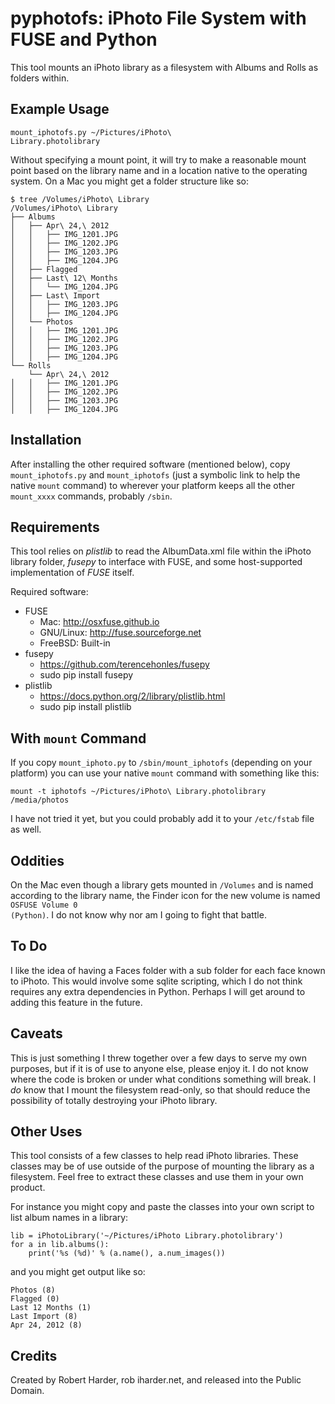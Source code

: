 # pyphotofs: iPhoto File System with FUSE and Python

This tool mounts an iPhoto library as a filesystem with Albums and Rolls as folders within.


## Example Usage

<code>mount_iphotofs.py ~/Pictures/iPhoto\ Library.photolibrary</code>

Without specifying a mount point, it will try to make a reasonable mount point
based on the library name and in a location native to the operating system.
On a Mac you might get a folder structure like so:


    $ tree /Volumes/iPhoto\ Library
    /Volumes/iPhoto\ Library
    ├── Albums
    │   ├── Apr\ 24,\ 2012
    │   │   ├── IMG_1201.JPG
    │   │   ├── IMG_1202.JPG
    │   │   ├── IMG_1203.JPG
    │   │   ├── IMG_1204.JPG
    │   ├── Flagged
    │   ├── Last\ 12\ Months
    │   │   └── IMG_1204.JPG
    │   ├── Last\ Import
    │   │   ├── IMG_1203.JPG
    │   │   ├── IMG_1204.JPG
    │   └── Photos
    │   │   ├── IMG_1201.JPG
    │   │   ├── IMG_1202.JPG
    │   │   ├── IMG_1203.JPG
    │   │   ├── IMG_1204.JPG
    └── Rolls
        └── Apr\ 24,\ 2012
    │   │   ├── IMG_1201.JPG
    │   │   ├── IMG_1202.JPG
    │   │   ├── IMG_1203.JPG
    │   │   ├── IMG_1204.JPG


## Installation

After installing the other required software (mentioned below), copy 
<code>mount_iphotofs.py</code> and <code>mount_iphotofs</code> (just 
a symbolic link to help the native <code>mount</code> command) to 
wherever your platform keeps all the other <code>mount_xxxx</code>
commands, probably <code>/sbin</code>.


## Requirements

This tool relies on *plistlib* to read the AlbumData.xml file within
the iPhoto library folder, *fusepy* to interface with FUSE, and
some host-supported implementation of *FUSE* itself.

Required software:
- FUSE
    - Mac: http://osxfuse.github.io
    - GNU/Linux: http://fuse.sourceforge.net
    - FreeBSD: Built-in
- fusepy 
    - https://github.com/terencehonles/fusepy
    - sudo pip install fusepy
- plistlib
    - https://docs.python.org/2/library/plistlib.html
    - sudo pip install plistlib
 

## With <code>mount</code> Command

If you copy <code>mount_iphoto.py</code> to <code>/sbin/mount_iphotofs</code> 
(depending on your platform) you can use your native <code>mount</code> command
with something like this:

<code>mount -t iphotofs ~/Pictures/iPhoto\ Library.photolibrary /media/photos</code>

I have not tried it yet, but you could probably add it to your <code>/etc/fstab</code>
file as well.


## Oddities

On the Mac even though a library gets mounted in <code>/Volumes</code> and is named
according to the library name, the Finder icon for the new volume is named
<code>OSFUSE Volume 0 (Python)</code>.  I do not know why nor am I going to fight
that battle.


## To Do

I like the idea of having a Faces folder with a sub folder for each face known
to iPhoto.  This would involve some sqlite scripting, which I do not think requires
any extra dependencies in Python.  Perhaps I will get around to adding this feature
in the future.
 
 
## Caveats

This is just something I threw together over a few days to serve my own purposes, but if
it is of use to anyone else, please enjoy it.  I do not know where the code is broken or
under what conditions something will break.  I *do* know that I mount the filesystem 
read-only, so that should reduce the possibility of totally destroying your iPhoto library.


## Other Uses

This tool consists of a few classes to help read iPhoto libraries.  These classes may
be of use outside of the purpose of mounting the library as a filesystem.  Feel free
to extract these classes and use them in your own product.

For instance you might copy and paste the classes into your own script to list album
names in a library:

    lib = iPhotoLibrary('~/Pictures/iPhoto Library.photolibrary')
    for a in lib.albums():
        print('%s (%d)' % (a.name(), a.num_images())

and you might get output like so:

    Photos (8)
    Flagged (0)
    Last 12 Months (1)
    Last Import (8)
    Apr 24, 2012 (8)


## Credits

Created by Robert Harder, rob iharder.net, and released into the Public Domain.
